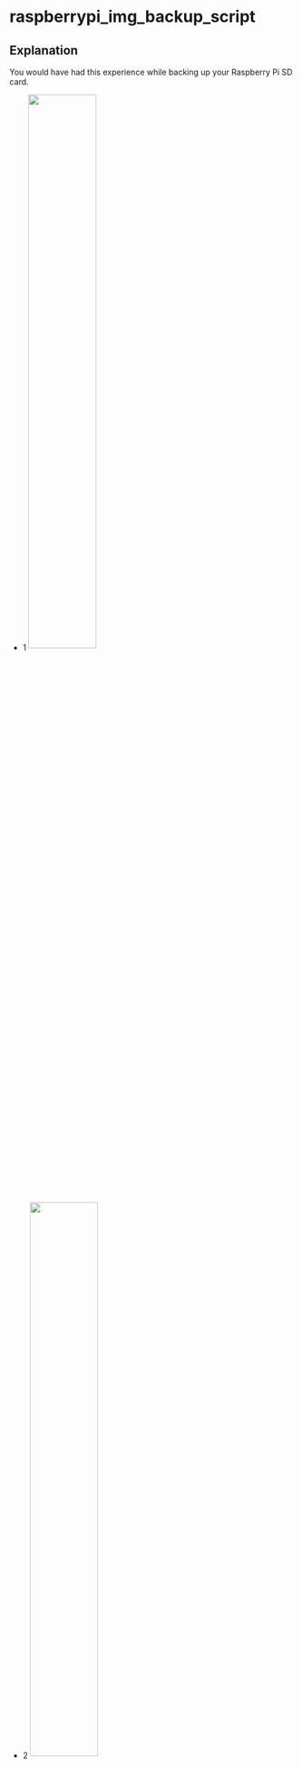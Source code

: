 # raspberrypi_img_backup_script

## Explanation

You would have had this experience while backing up your Raspberry Pi SD card.

* 1 <img src="https://user-images.githubusercontent.com/36920367/44411694-1925e900-a5a2-11e8-8f95-12c26387896f.PNG" width="50%" align="center">
* 2 <img src="https://user-images.githubusercontent.com/36920367/44411747-335fc700-a5a2-11e8-8d7a-93c4561cb746.PNG" width="50%" align="center">
* 3 <img src="https://user-images.githubusercontent.com/36920367/44411751-35298a80-a5a2-11e8-9489-a085735a6f7a.PNG" width="50%" align="center">

You would have had this experience while backing up your Raspberry Pi SD card. 
When using gparted to img back up, you might encounter with error image such as picture no.1.
This error occurs when compacting size is over-limited than the least set size. 
By remaining 300MB~500MB of storage space, resizing process will function normally.
However, remaining these storage space leads to speed lag of reading and wrting.
Concerning about how to resize perfect made me make this script.
The function is quite starightforward and a bit mixed up cause I’m not a professional programmer, I hope to be helpful.

## Getting Started
* OS : ubuntu or debian .. (etc)
* Prerequisites Program : nothing..

## HOW TO USE


## Authors
* **Yonghoon Jung** - *University : Sunkyul Univ* -
* **Seungwon Lee** - *University : Korea Univ* -

## reference
* https://raspberrypi.stackexchange.com/questions/499/how-can-i-resize-my-root-partition
* https://github.com/RPi-Distro/raspi-config/blob/master/raspi-config
